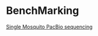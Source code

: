 # BenchMarking
[Single Mosquito PacBio sequencing](https://www.mdpi.com/2073-4425/10/1/62/htm#app1-genes-10-00062)
